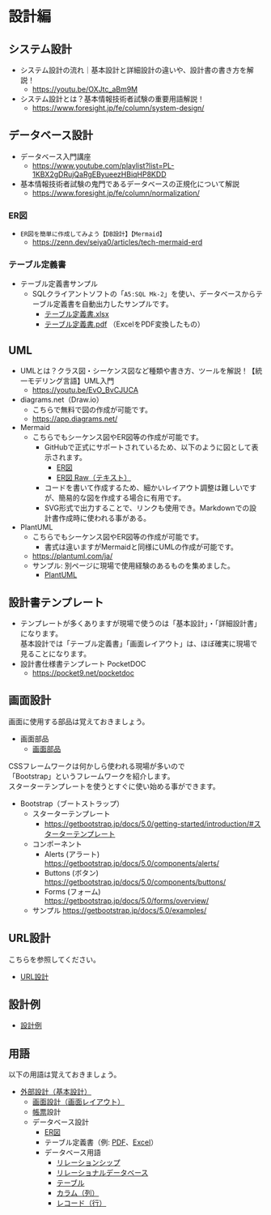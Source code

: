 # 設計編

## システム設計

- システム設計の流れ｜基本設計と詳細設計の違いや、設計書の書き方を解説！
  - <https://youtu.be/OXJtc_aBm9M>
- システム設計とは？基本情報技術者試験の重要用語解説！
  - <https://www.foresight.jp/fe/column/system-design/>

## データベース設計

- データベース入門講座
  - <https://www.youtube.com/playlist?list=PL-1KBX2gDRujQaRgEByueezHBiqHP8KDD>
- 基本情報技術者試験の鬼門であるデータベースの正規化について解説
  - <https://www.foresight.jp/fe/column/normalization/>

### ER図

- `ER図を簡単に作成してみよう【DB設計】【Mermaid】`
  - <https://zenn.dev/seiya0/articles/tech-mermaid-erd>

### テーブル定義書

- テーブル定義書サンプル
  - SQLクライアントソフトの「`A5:SQL Mk-2`」を使い、データベースからテーブル定義書を自動出力したサンプルです。  
    - [テーブル定義書.xlsx](./files/テーブル定義書.xlsx)
    - [テーブル定義書.pdf](./files/テーブル定義書.pdf) （ExcelをPDF変換したもの）

## UML

- UMLとは？クラス図・シーケンス図など種類や書き方、ツールを解説！【統一モデリング言語】UML入門
  - <https://youtu.be/EvO_BvCJUCA>
- diagrams.net（Draw.io）
  - こちらで無料で図の作成が可能です。
  - <https://app.diagrams.net/>
- Mermaid
  - こちらでもシーケンス図やER図等の作成が可能です。
    - GitHubで正式にサポートされているため、以下のように図として表示されます。
      - [ER図](https://gist.github.com/seiya0-g/395d650594ed425a05033956a419e5df)
      - [ER図 Raw（テキスト）](https://gist.githubusercontent.com/seiya0-g/395d650594ed425a05033956a419e5df/raw/41d9da5d3e6b0088457653fb23112e4a5d0c7bda/erd.md)
    - コードを書いて作成するため、細かいレイアウト調整は難しいですが、簡易的な図を作成する場合に有用です。
    - SVG形式で出力することで、リンクも使用でき。Markdownでの設計書作成時に使われる事がある。
- PlantUML
  - こちらでもシーケンス図やER図等の作成が可能です。
    - 書式は違いますがMermaidと同様にUMLの作成が可能です。
  - <https://plantuml.com/ja/>
  - サンプル: 別ページに現場で使用経験のあるものを集めました。
    - [PlantUML](./plantuml/index.md)

## 設計書テンプレート

- テンプレートが多くありますが現場で使うのは「基本設計」・「詳細設計書」になります。  
  基本設計では「テーブル定義書」「画面レイアウト」は、ほぼ確実に現場で見ることになります。
- 設計書仕様書テンプレート PocketDOC
  - <https://pocket9.net/pocketdoc>

## 画面設計

画面に使用する部品は覚えておきましょう。

- 画面部品
  - [画面部品](./forms/forms.html)

CSSフレームワークは何かしら使われる現場が多いので  
「Bootstrap」というフレームワークを紹介します。  
スターターテンプレートを使うとすぐに使い始める事ができます。  

- Bootstrap（ブートストラップ）
  - スターターテンプレート
    - <https://getbootstrap.jp/docs/5.0/getting-started/introduction/#スターターテンプレート>
  - コンポーネント
    - Alerts (アラート) <https://getbootstrap.jp/docs/5.0/components/alerts/>
    - Buttons (ボタン) <https://getbootstrap.jp/docs/5.0/components/buttons/>
    - Forms (フォーム) <https://getbootstrap.jp/docs/5.0/forms/overview/>
  - サンプル <https://getbootstrap.jp/docs/5.0/examples/>

## URL設計

こちらを参照してください。

- [URL設計](./url/index.md)

## 設計例

- [設計例](./examples/index.md)

## 用語

以下の用語は覚えておきましょう。

- [外部設計（基本設計）](https://e-words.jp/w/%E5%A4%96%E9%83%A8%E8%A8%AD%E8%A8%88.html)
  - [画面設計（画面レイアウト）](https://e-words.jp/w/%E7%94%BB%E9%9D%A2%E3%83%AC%E3%82%A4%E3%82%A2%E3%82%A6%E3%83%88.html)
  - [帳票](https://e-words.jp/w/%E5%B8%B3%E7%A5%A8.html)設計
  - データベース設計
    - [ER図](https://e-words.jp/w/ER%E5%9B%B3.html)
    - テーブル定義書（例: [PDF](./files/%E3%83%86%E3%83%BC%E3%83%96%E3%83%AB%E5%AE%9A%E7%BE%A9%E6%9B%B8.pdf)、[Excel](./files/%E3%83%86%E3%83%BC%E3%83%96%E3%83%AB%E5%AE%9A%E7%BE%A9%E6%9B%B8.xlsx)）
    - データベース用語
      - [リレーションシップ](https://e-words.jp/w/%E3%83%AA%E3%83%AC%E3%83%BC%E3%82%B7%E3%83%A7%E3%83%B3%E3%82%B7%E3%83%83%E3%83%97.html)
      - [リレーショナルデータベース](https://e-words.jp/w/%E3%83%AA%E3%83%AC%E3%83%BC%E3%82%B7%E3%83%A7%E3%83%8A%E3%83%AB%E3%83%87%E3%83%BC%E3%82%BF%E3%83%99%E3%83%BC%E3%82%B9.html)
      - [テーブル](https://e-words.jp/w/%E3%83%86%E3%83%BC%E3%83%96%E3%83%AB.html)
      - [カラム（列）](https://e-words.jp/w/%E5%88%97.html)
      - [レコード（行）](https://e-words.jp/w/%E3%83%AC%E3%82%B3%E3%83%BC%E3%83%89.html)
